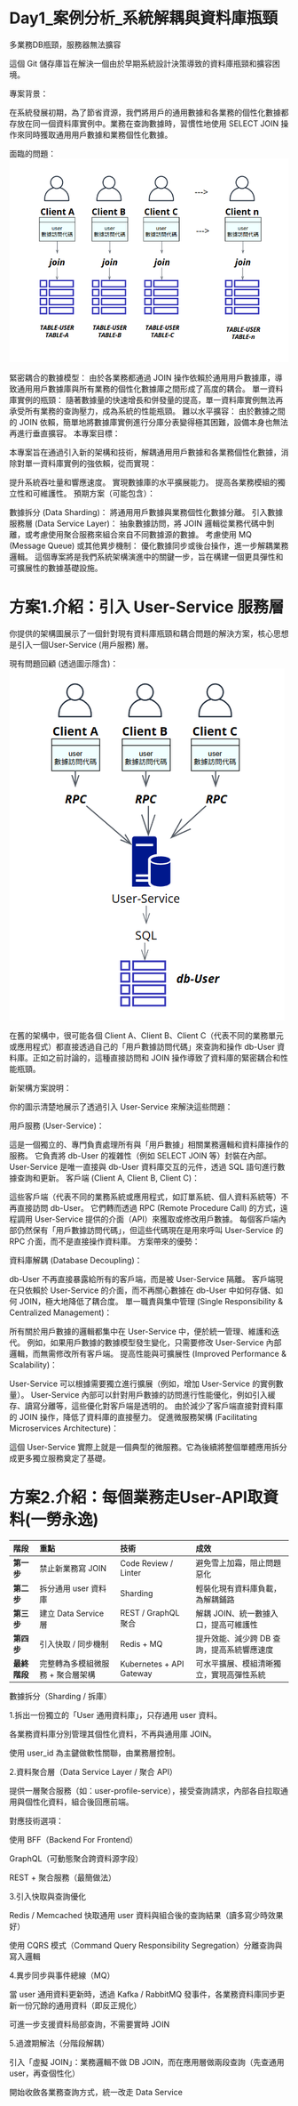 # Day1_案例分析_系統解耦與資料庫瓶頸
多業務DB瓶頸，服務器無法擴容

這個 Git 儲存庫旨在解決一個由於早期系統設計決策導致的資料庫瓶頸和擴容困境。

專案背景：

在系統發展初期，為了節省資源，我們將用戶的通用數據和各業務的個性化數據都存放在同一個資料庫實例中。業務在查詢數據時，習慣性地使用 SELECT JOIN 操作來同時獲取通用用戶數據和業務個性化數據。

面臨的問題：
![original](images/original.png)

緊密耦合的數據模型： 由於各業務都通過 JOIN 操作依賴於通用用戶數據庫，導致通用用戶數據庫與所有業務的個性化數據庫之間形成了高度的耦合。
單一資料庫實例的瓶頸： 隨著數據量的快速增長和併發量的提高，單一資料庫實例無法再承受所有業務的查詢壓力，成為系統的性能瓶頸。
難以水平擴容： 由於數據之間的 JOIN 依賴，簡單地將數據庫實例進行分庫分表變得極其困難，設備本身也無法再進行垂直擴容。
本專案目標：

本專案旨在通過引入新的架構和技術，解耦通用用戶數據和各業務個性化數據，消除對單一資料庫實例的強依賴，從而實現：

提升系統吞吐量和響應速度。
實現數據庫的水平擴展能力。
提高各業務模組的獨立性和可維護性。
預期方案（可能包含）：

數據拆分 (Data Sharding)： 將通用用戶數據與業務個性化數據分離。
引入數據服務層 (Data Service Layer)： 抽象數據訪問，將 JOIN 邏輯從業務代碼中剝離，或考慮使用聚合服務來組合來自不同數據源的數據。
考慮使用 MQ (Message Queue) 或其他異步機制： 優化數據同步或後台操作，進一步解耦業務邏輯。
這個專案將是我們系統架構演進中的關鍵一步，旨在構建一個更具彈性和可擴展性的數據基礎設施。


# 方案1.介紹：引入 User-Service 服務層
你提供的架構圖展示了一個針對現有資料庫瓶頸和耦合問題的解決方案，核心思想是引入一個User-Service (用戶服務) 層。

現有問題回顧 (透過圖示隱含)：
![solutio_A](images/solutio_A.png)

在舊的架構中，很可能各個 Client A、Client B、Client C（代表不同的業務單元或應用程式）都直接透過自己的「用戶數據訪問代碼」來查詢和操作 db-User 資料庫。正如之前討論的，這種直接訪問和 JOIN 操作導致了資料庫的緊密耦合和性能瓶頸。

新架構方案說明：

你的圖示清楚地展示了透過引入 User-Service 來解決這些問題：

用戶服務 (User-Service)：

這是一個獨立的、專門負責處理所有與「用戶數據」相關業務邏輯和資料庫操作的服務。
它負責將 db-User 的複雜性（例如 SELECT JOIN 等）封裝在內部。
User-Service 是唯一直接與 db-User 資料庫交互的元件，透過 SQL 語句進行數據查詢和更新。
客戶端 (Client A, Client B, Client C)：

這些客戶端（代表不同的業務系統或應用程式，如訂單系統、個人資料系統等）不再直接訪問 db-User。
它們轉而透過 RPC (Remote Procedure Call) 的方式，遠程調用 User-Service 提供的介面（API）來獲取或修改用戶數據。
每個客戶端內部仍然保有「用戶數據訪問代碼」，但這些代碼現在是用來呼叫 User-Service 的 RPC 介面，而不是直接操作資料庫。
方案帶來的優勢：

資料庫解耦 (Database Decoupling)：

db-User 不再直接暴露給所有的客戶端，而是被 User-Service 隔離。
客戶端現在只依賴於 User-Service 的介面，而不再關心數據在 db-User 中如何存儲、如何 JOIN，極大地降低了耦合度。
單一職責與集中管理 (Single Responsibility & Centralized Management)：

所有關於用戶數據的邏輯都集中在 User-Service 中，便於統一管理、維護和迭代。
例如，如果用戶數據的數據模型發生變化，只需要修改 User-Service 內部邏輯，而無需修改所有客戶端。
提高性能與可擴展性 (Improved Performance & Scalability)：

User-Service 可以根據需要獨立進行擴展（例如，增加 User-Service 的實例數量）。
User-Service 內部可以針對用戶數據的訪問進行性能優化，例如引入緩存、讀寫分離等，這些優化對客戶端是透明的。
由於減少了客戶端直接對資料庫的 JOIN 操作，降低了資料庫的直接壓力。
促進微服務架構 (Facilitating Microservices Architecture)：

這個 User-Service 實際上就是一個典型的微服務。它為後續將整個單體應用拆分成更多獨立服務奠定了基礎。

# 方案2.介紹：每個業務走User-API取資料(一勞永逸)

| 階段       | 重點            | 技術                | 成效                          |
| :--------- | :-------------- | :------------------ | :---------------------------- |
| **第一步** | 禁止新業務寫 JOIN | Code Review / Linter | 避免雪上加霜，阻止問題惡化    |
| **第二步** | 拆分通用 user 資料庫 | Sharding            | 輕裝化現有資料庫負載，為解耦鋪路 |
| **第三步** | 建立 Data Service 層 | REST / GraphQL 聚合  | 解耦 JOIN、統一數據入口，提高可維護性 |
| **第四步** | 引入快取 / 同步機制 | Redis + MQ          | 提升效能、減少跨 DB 查詢，提高系統響應速度 |
| **最終階段** | 完整轉為多模組微服務 + 聚合層架構 | Kubernetes + API Gateway | 可水平擴展、模組清晰獨立，實現高彈性系統 |

數據拆分（Sharding / 拆庫）

1.拆出一份獨立的「User 通用資料庫」，只存通用 user 資料。

各業務資料庫分別管理其個性化資料，不再與通用庫 JOIN。

使用 user_id 為主鍵做軟性關聯，由業務層控制。

2.資料聚合層（Data Service Layer / 聚合 API）

提供一層聚合服務（如：user-profile-service），接受查詢請求，內部各自拉取通用與個性化資料，組合後回應前端。

對應技術選項：

使用 BFF（Backend For Frontend）

GraphQL（可動態聚合跨資料源字段）

REST + 聚合服務（最簡做法）

3.引入快取與查詢優化

Redis / Memcached 快取通用 user 資料與組合後的查詢結果（讀多寫少時效果好）

使用 CQRS 模式（Command Query Responsibility Segregation）分離查詢與寫入邏輯

4.異步同步與事件總線（MQ）

當 user 通用資料更新時，透過 Kafka / RabbitMQ 發事件，各業務資料庫同步更新一份冗餘的通用資料（即反正規化）

可進一步支援資料局部查詢，不需要實時 JOIN

5.過渡期解法（分階段解耦）

引入「虛擬 JOIN」：業務邏輯不做 DB JOIN，而在應用層做兩段查詢（先查通用 user，再查個性化）

開始收斂各業務查詢方式，統一改走 Data Service



